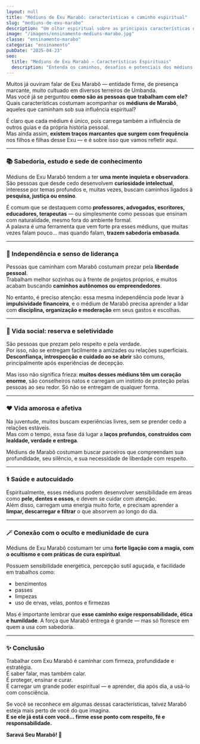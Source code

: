 ```yaml
---
layout: null
title: "Médiuns de Exu Marabô: características e caminho espiritual"
slug: "mediuns-de-exu-marabo"
description: "Um olhar espiritual sobre as principais características dos médiuns que trabalham com Exu Marabô."
image: "/imagens/ensinamento-mediuns-marabo.jpg"
classe: "ensinamento-marabo"
categoria: "ensinamento"
pubDate: "2025-04-23"
seo:
  title: "Médiuns de Exu Marabô – Características Espirituais"
  description: "Entenda os caminhos, desafios e potenciais dos médiuns que trabalham com Exu Marabô, guia de sabedoria, magia e força."
---
```



Muitos já ouviram falar de Exu Marabô — entidade firme, de presença marcante, muito cultuado em diversos terreiros de Umbanda.  
Mas você já se perguntou **como são as pessoas que trabalham com ele?**  
Quais características costumam acompanhar os **médiuns de Marabô**, aqueles que caminham sob sua influência espiritual?

É claro que cada médium é único, pois carrega também a influência de outros guias e da própria história pessoal.  
Mas ainda assim, **existem traços marcantes que surgem com frequência** nos filhos e filhas desse Exu — e é sobre isso que vamos refletir aqui.

---

### 📚 Sabedoria, estudo e sede de conhecimento

Médiuns de Exu Marabô tendem a ter **uma mente inquieta e observadora**. São pessoas que desde cedo desenvolvem **curiosidade intelectual**, interesse por temas profundos e, muitas vezes, buscam caminhos ligados à **pesquisa, justiça ou ensino**.

É comum que se destaquem como **professores, advogados, escritores, educadores, terapeutas** — ou simplesmente como pessoas que ensinam com naturalidade, mesmo fora do ambiente formal.  
A palavra é uma ferramenta que vem forte pra esses médiuns, que muitas vezes falam pouco… mas quando falam, **trazem sabedoria embasada**.

---

### 💼 Independência e senso de liderança

Pessoas que caminham com Marabô costumam prezar pela **liberdade pessoal**.  
Trabalham melhor sozinhas ou à frente de projetos próprios, e muitos acabam buscando **caminhos autônomos ou empreendedores**.

No entanto, é preciso atenção: essa mesma independência pode levar à **impulsividade financeira**, e o médium de Marabô precisa aprender a lidar com **disciplina, organização e moderação** em seus gastos e escolhas.

---

### 🤝 Vida social: reserva e seletividade

São pessoas que prezam pelo respeito e pela verdade.  
Por isso, não se entregam facilmente a amizades ou relações superficiais.  
**Desconfiança, introspecção e cuidado ao se abrir** são comuns, principalmente após experiências de decepção.

Mas isso não significa frieza: **muitos desses médiuns têm um coração enorme**, são conselheiros natos e carregam um instinto de proteção pelas pessoas ao seu redor. Só não se entregam de qualquer forma.

---

### ❤️ Vida amorosa e afetiva

Na juventude, muitos buscam experiências livres, sem se prender cedo a relações estáveis.  
Mas com o tempo, essa fase dá lugar a **laços profundos, construídos com lealdade, verdade e entrega**.

Médiuns de Marabô costumam buscar parceiros que compreendam sua profundidade, seu silêncio, e sua necessidade de liberdade com respeito.

---

### ⚕️ Saúde e autocuidado

Espiritualmente, esses médiuns podem desenvolver sensibilidade em áreas como **pele, dentes e ossos**, e devem se cuidar com atenção.  
Além disso, carregam uma energia muito forte, e precisam aprender a **limpar, descarregar e filtrar** o que absorvem ao longo do dia.

---

### 🪄 Conexão com o oculto e mediunidade de cura

Médiuns de Exu Marabô costumam ter uma **forte ligação com a magia, com o ocultismo e com práticas de cura espiritual**.

Possuem sensibilidade energética, percepção sutil aguçada, e facilidade em trabalhos como:
- benzimentos  
- passes  
- limpezas  
- uso de ervas, velas, pontos e firmezas  

Mas é importante lembrar que **esse caminho exige responsabilidade, ética e humildade**. A força que Marabô entrega é grande — mas só floresce em quem a usa com sabedoria.

---

### ✨ Conclusão

Trabalhar com Exu Marabô é caminhar com firmeza, profundidade e estratégia.  
É saber falar, mas também calar.  
É proteger, ensinar e curar.  
É carregar um grande poder espiritual — e aprender, dia após dia, a usá-lo com consciência.

Se você se reconhece em algumas dessas características, talvez Marabô esteja mais perto de você do que imagina.  
**E se ele já está com você… firme esse ponto com respeito, fé e responsabilidade.**

**Saravá Seu Marabô! 🖤**
